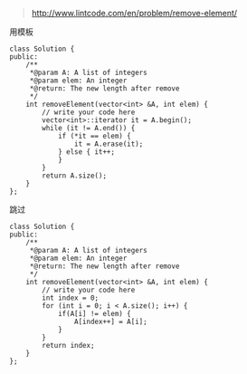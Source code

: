 	
>http://www.lintcode.com/en/problem/remove-element/

用模板

	class Solution {
	public:
	    /** 
	     *@param A: A list of integers
	     *@param elem: An integer
	     *@return: The new length after remove
	     */
	    int removeElement(vector<int> &A, int elem) {
	        // write your code here
	        vector<int>::iterator it = A.begin();
	        while (it != A.end()) {
	            if (*it == elem) {
	                it = A.erase(it);
	            } else { it++;
	            }
	        }
	        return A.size();
	    }
	};

	
跳过

	class Solution {
	public:
	    /** 
	     *@param A: A list of integers
	     *@param elem: An integer
	     *@return: The new length after remove
	     */
	    int removeElement(vector<int> &A, int elem) {
	        // write your code here
	        int index = 0;
	        for (int i = 0; i < A.size(); i++) {
	            if(A[i] != elem) {
	                A[index++] = A[i];
	            }
	        }
	        return index;
	    }
	};


